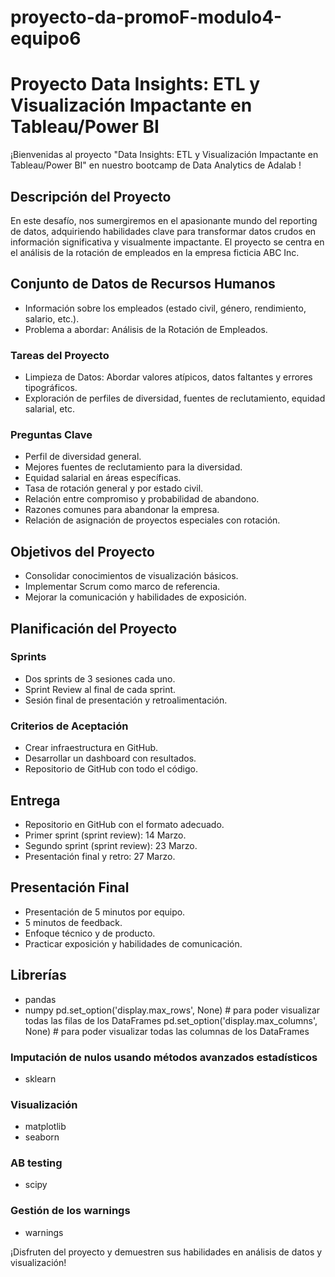 # proyecto-da-promoF-modulo4-equipo6

# Proyecto Data Insights: ETL y Visualización Impactante en Tableau/Power BI

¡Bienvenidas al proyecto "Data Insights: ETL y Visualización Impactante en Tableau/Power BI" en nuestro bootcamp de Data Analytics de Adalab !

## Descripción del Proyecto
En este desafío, nos sumergiremos en el apasionante mundo del reporting de datos, adquiriendo habilidades clave para transformar datos crudos en información significativa y visualmente impactante. El proyecto se centra en el análisis de la rotación de empleados en la empresa ficticia ABC Inc.

## Conjunto de Datos de Recursos Humanos
- Información sobre los empleados (estado civil, género, rendimiento, salario, etc.).
- Problema a abordar: Análisis de la Rotación de Empleados.

### Tareas del Proyecto
- Limpieza de Datos: Abordar valores atípicos, datos faltantes y errores tipográficos.
- Exploración de perfiles de diversidad, fuentes de reclutamiento, equidad salarial, etc.

### Preguntas Clave
- Perfil de diversidad general.
- Mejores fuentes de reclutamiento para la diversidad.
- Equidad salarial en áreas específicas.
- Tasa de rotación general y por estado civil.
- Relación entre compromiso y probabilidad de abandono.
- Razones comunes para abandonar la empresa.
- Relación de asignación de proyectos especiales con rotación.

## Objetivos del Proyecto
- Consolidar conocimientos de visualización básicos.
- Implementar Scrum como marco de referencia.
- Mejorar la comunicación y habilidades de exposición.

## Planificación del Proyecto
### Sprints
- Dos sprints de 3 sesiones cada uno.
- Sprint Review al final de cada sprint.
- Sesión final de presentación y retroalimentación.

### Criterios de Aceptación
- Crear infraestructura en GitHub.
- Desarrollar un dashboard con resultados.
- Repositorio de GitHub con todo el código.

## Entrega
- Repositorio en GitHub con el formato adecuado.
- Primer sprint (sprint review): 14 Marzo.
- Segundo sprint (sprint review): 23 Marzo.
- Presentación final y retro: 27 Marzo.

## Presentación Final
- Presentación de 5 minutos por equipo.
- 5 minutos de feedback.
- Enfoque técnico y de producto.
- Practicar exposición y habilidades de comunicación.

## Librerías 
- pandas 
- numpy
pd.set_option('display.max_rows', None) # para poder visualizar todas las filas de los DataFrames
pd.set_option('display.max_columns', None) # para poder visualizar todas las columnas de los DataFrames

### Imputación de nulos usando métodos avanzados estadísticos
- sklearn
### Visualización
- matplotlib
- seaborn
### AB testing
- scipy
### Gestión de los warnings
- warnings

¡Disfruten del proyecto y demuestren sus habilidades en análisis de datos y visualización!